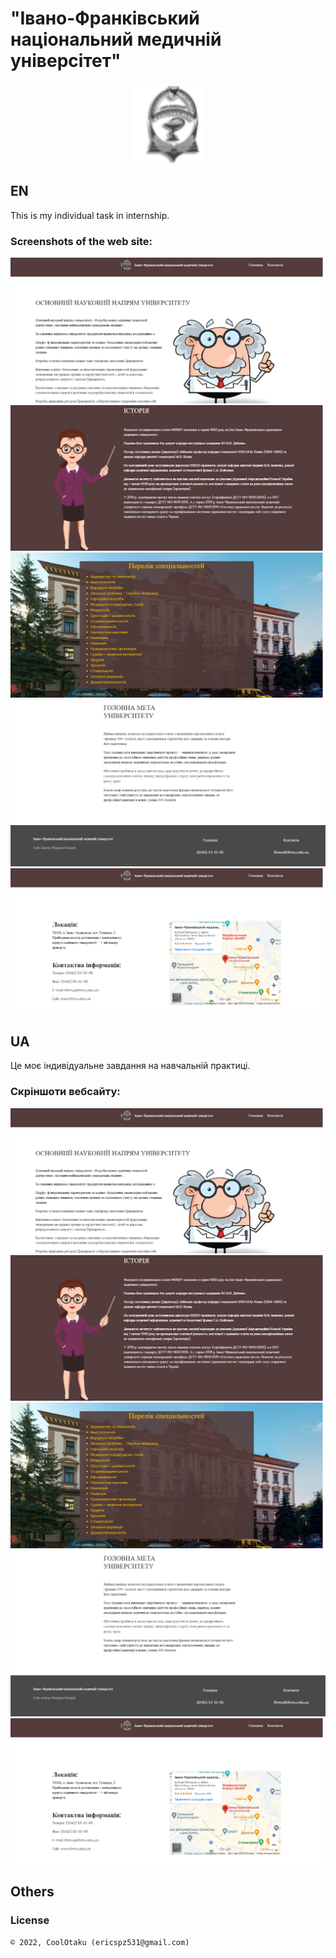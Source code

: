 # "Івано-Франківський національний медичній універсітет"

<p align="center"><img height="128" src="assets/img/logo.png" /></p>

## EN

This is my individual task in internship.

### Screenshots of the web site:

<p>
  <img src="screens/s1.png" height="20%"/>
  <img src="screens/s2.png" height="20%"/>
  <img src="screens/s3.png" height="20%"/>
  <img src="screens/s4.png" height="20%"/>
  <img src="screens/s5.png" height="20%"/>
</p>

## UA

Це моє індивідуальне завдання на навчальній практиці.

### Скріншоти вебсайту:

<p>
  <img src="screens/s1.png" height="20%"/>
  <img src="screens/s2.png" height="20%"/>
  <img src="screens/s3.png" height="20%"/>
  <img src="screens/s4.png" height="20%"/>
  <img src="screens/s5.png" height="20%"/>
</p>

## Others

### License

```
© 2022, CoolOtaku (ericspz531@gmail.com)
```
